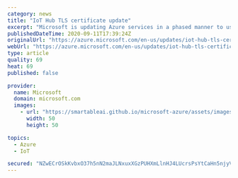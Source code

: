 ```yaml
---
category: news
title: "IoT Hub TLS certificate update"
excerpt: "Microsoft is updating Azure services in a phased manner to use TLS certificates from a different set of Certificate Authorities."
publishedDateTime: 2020-09-11T17:39:24Z
originalUrl: "https://azure.microsoft.com/en-us/updates/iot-hub-tls-certificate-update/"
webUrl: "https://azure.microsoft.com/en-us/updates/iot-hub-tls-certificate-update/"
type: article
quality: 69
heat: 69
published: false

provider:
  name: Microsoft
  domain: microsoft.com
  images:
    - url: "https://smartableai.github.io/microsoft-azure/assets/images/organizations/microsoft.com-50x50.jpg"
      width: 50
      height: 50

topics:
  - Azure
  - IoT

secured: "NZwECrOSkKvbxO37h5nN2maJLNxuxXGzPUHXmLlnHJ4LUcrsPsYtCaHn5njyVrGTSFUx3INDvwe8+/P1ILStQiJfh+6jv4xeyOZQfA4uHDrNaurb9kR4j648t9giu/ACduYiev7l1F1oQisOP3Eh0y2c96Gp8O+BAw2r0vDOJIQBemvR+gHF/pndO9Y3CHSup5WEttHXLPiSxfQKUgueYn/e7Vk03LMuyuAJZxDADCvkKzq9E3eQ8QrLHcEgcYxAwQ6kcLX0IVM1ANyUshWB5Tf9KMrXCGtDm5mxmfCPTZbtTECSfaBdUZCu1N0oPMf061ycnAVwkeFL9L9N2IoOqLaxgL3Rx4G8JJRgkbFKM+k=;81amz0mxHtkWusixVURyUQ=="
---
```



